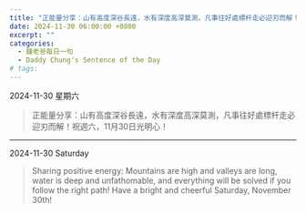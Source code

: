 ```yaml
---
title: "正能量分享：山有高度深谷長遠，水有深度高深莫測，凡事往好處標杆走必迎刃而解！祝週六，11月30日光明心！ <br> Sharing positive energy: Mountains are high and valleys are long, water is deep and unfathomable, and everything will be solved if you follow the right path! Have a bright and cheerful Saturday, November 30th!"
date: 2024-11-30 06:00:00 +0800
excerpt: ""
categories:
  - 鍾老爸每日一句
  - Daddy Chung's Sentence of the Day
# tags:
---
```


2024-11-30 星期六

> 正能量分享：山有高度深谷長遠，水有深度高深莫測，凡事往好處標杆走必迎刃而解！祝週六，11月30日光明心！

---

2024-11-30 Saturday

> Sharing positive energy: Mountains are high and valleys are long, water is deep and unfathomable, and everything will be solved if you follow the right path! Have a bright and cheerful Saturday, November 30th!
